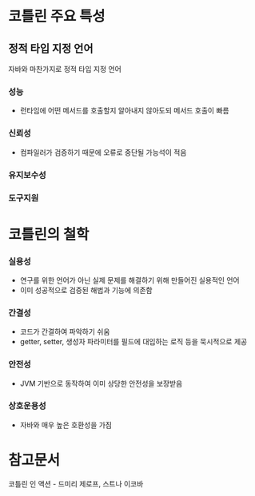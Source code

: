 # 코틀린 주요 특성

## 정적 타입 지정 언어
자바와 마찬가지로 정적 타입 지정 언어
### 성능
- 런타임에 어떤 메서드를 호출할지 알아내지 않아도되 메서드 호출이 빠름

### 신뢰성
- 컴파일러가 검증하기 때문에 오류로 중단될 가능석이 적음
 
### 유지보수성

### 도구지원

# 코틀린의 철학

### 실용성
- 연구를 위한 언어가 아닌 실제 문제를 해결하기 위해 만들어진 실용적인 언어
- 이미 성공적으로 검증된 해법과 기능에 의존함

### 간결성
- 코드가 간결하여 파악하기 쉬움
- getter, setter, 생성자 파라미터를 필드에 대입하는 로직 등을 묵시적으로 제공

### 안전성
- JVM 기반으로 동작하여 이미 상당한 안전성을 보장받음

### 상호운용성
- 자바와 매우 높은 호환성을 가짐


# 참고문서

코틀린 인 액션 - 드미리 제로프, 스트나 이코바